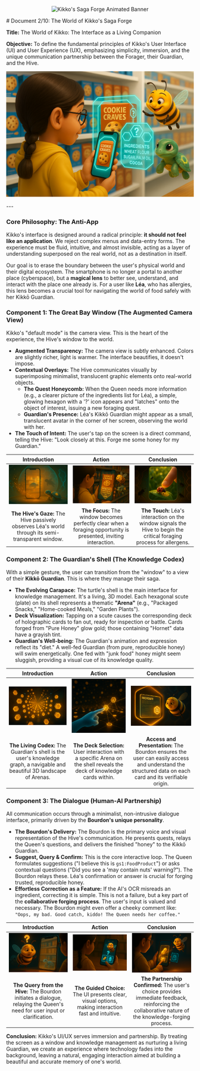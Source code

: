 
<p align="center">
  <img src="/videos/doc02_banner_veo3.gif" alt="Kikko's Saga Forge Animated Banner">
</p>
# Document 2/10: The World of Kikko's Saga Forge

**Title:** The World of Kikko: The Interface as a Living Companion

**Objective:** To define the fundamental principles of Kikko's User Interface (UI) and User Experience (UX), emphasizing simplicity, immersion, and the unique communication partnership between the Forager, their Guardian, and the Hive.

<p align="center">
  <img src="../illustrations/doc02_banner.png" alt="A wide, cinematic banner image for a UI/UX document, rendered in a 3D animation movie style. The scene is viewed from over the shoulder of a 10-year-old girl, Léa (braided pigtails, glasses, bright yellow raincoat). She holds her smartphone like a magical window. Through the screen, she sees a vivid, augmented view of a supermarket shelf. Translucent hexagonal UI elements highlight a specific cookie box. Floating beside her is her personal Kikkō Guardian turtle, its shell glowing softly. The plump Bourdon character hovers near the phone, gesturing towards the screen, acting as the friendly guide for the interface. The scene is lit with clean, bright light, emphasizing simplicity, clarity, and a human-AI partnership.">
</p>
---

### **Core Philosophy: The Anti-App**

Kikko's interface is designed around a radical principle: **it should not feel like an application**. We reject complex menus and data-entry forms. The experience must be fluid, intuitive, and almost invisible, acting as a layer of understanding superposed on the real world, not as a destination in itself.

Our goal is to erase the boundary between the user's physical world and their digital ecosystem. The smartphone is no longer a portal to another place (cyberspace), but a **magical lens** to better see, understand, and interact with the place one already is. For a user like **Léa**, who has allergies, this lens becomes a crucial tool for navigating the world of food safely with her Kikkō Guardian.

### **Component 1: The Great Bay Window (The Augmented Camera View)**

Kikko's "default mode" is the camera view. This is the heart of the experience, the Hive's window to the world.

*   **Augmented Transparency:** The camera view is subtly enhanced. Colors are slightly richer, light is warmer. The interface beautifies, it doesn't impose.
*   **Contextual Overlays:** The Hive communicates visually by superimposing minimalist, translucent graphic elements onto real-world objects.
    *   **The Quest Honeycomb:** When the Queen needs more information (e.g., a clearer picture of the ingredients list for Léa), a simple, glowing hexagon with a '?' icon appears and "latches" onto the object of interest, issuing a new foraging quest.
    *   **Guardian's Presence:** Léa's Kikkō Guardian might appear as a small, translucent avatar in the corner of her screen, observing the world with her.
*   **The Touch of Intent:** The user's tap on the screen is a direct command, telling the Hive: "Look closely at this. Forge me some honey for my Guardian."

| Introduction | Action | Conclusion |
| :---: | :---: | :---: |
| <img src="../illustrations/ui_window_intro.png" alt="Cinematic 3D render, animation movie style. A close-up view from inside the Hive, looking out through the 'Great Bay Window' (smartphone screen). The screen is currently translucent, showing a blurry, warm-lit real-world scene (e.g., a supermarket aisle). Léa's Kikkō Guardian is a faint, swimming silhouette."> | <img src="../illustrations/ui_window_action.png" alt="Cinematic 3D render, animation movie style, viewed from over Léa's shoulder. The Great Bay Window on her phone transitions to full transparency, showing a hyper-detailed, crystal-clear view of a specific cookie box. Glowing data particles are subtly visible around the ingredients list."> | <img src="../illustrations/ui_window_conclusion.png" alt="Cinematic 3D render, animation movie style, from a perspective looking at the phone screen. A young girl's finger (Léa's, with her yellow raincoat sleeve visible) taps the fully transparent Great Bay Window, precisely on the ingredients list. A gentle ripple of golden light expands from the tap point."> |
| **The Hive's Gaze:** The Hive passively observes Léa's world through its semi-transparent window. | **The Focus:** The window becomes perfectly clear when a foraging opportunity is presented, inviting interaction. | **The Touch:** Léa's interaction on the window signals the Hive to begin the critical foraging process for allergens. |

### **Component 2: The Guardian's Shell (The Knowledge Codex)**

With a simple gesture, the user can transition from the "window" to a view of their **Kikkō Guardian**. This is where they manage their saga.

*   **The Evolving Carapace:** The turtle's shell is the main interface for knowledge management. It's a living, 3D model. Each hexagonal scute (plate) on its shell represents a thematic **"Arena"** (e.g., "Packaged Snacks," "Home-cooked Meals," "Garden Plants").
*   **Deck Visualization:** Tapping on a scute causes the corresponding deck of holographic cards to fan out, ready for inspection or battle. Cards forged from "Pure Honey" glow gold; those containing "Hornet" data have a grayish tint.
*   **Guardian's Well-being:** The Guardian's animation and expression reflect its "diet." A well-fed Guardian (from pure, reproducible honey) will swim energetically. One fed with "junk food" honey might seem sluggish, providing a visual cue of its knowledge quality.

| Introduction | Action | Conclusion |
| :---: | :---: | :---: |
| <img src="../illustrations/ui_inner_intro.png" alt="Cinematic 3D render, animation movie style. An expansive, dark, high-tech space where Léa's Kikkō Guardian swims gracefully. Its shell is a beautiful mosaic of glowing hexagonal patterns, each representing a different food 'Arena'."> | <img src="../illustrations/ui_inner_action.png" alt="Cinematic 3D render, animation movie style, viewed from over her shoulder. A holographic child's finger (representing Léa's interaction on her phone screen) touches a specific glowing hexagonal scute on the turtle's shell, labeled with a 'cookie' icon."> | <img src="../illustrations/ui_inner_conclusion.png" alt="Cinematic 3D render, animation movie style. In response to the tap, a beautiful fan of holographic cards from the 'Packaged Snacks' deck emerges from that part of the shell. One card, 'Oatmeal Cookies', is brought to the front, displaying its stats and a glowing 'Seal of Trust'. The Bourdon hovers nearby, observing."> |
| **The Living Codex:** The Guardian's shell is the user's knowledge graph, a navigable and beautiful 3D landscape of Arenas. | **The Deck Selection:** User interaction with a specific Arena on the shell reveals the deck of knowledge cards within. | **Access and Presentation:** The Bourdon ensures the user can easily access and understand the structured data on each card and its verifiable origin. |

### **Component 3: The Dialogue (Human-AI Partnership)**

All communication occurs through a minimalist, non-intrusive dialogue interface, primarily driven by the **Bourdon's unique personality**.

*   **The Bourdon's Delivery:** The Bourdon is the primary voice and visual representation of the Hive's communication. He presents quests, relays the Queen's questions, and delivers the finished "honey" to the Kikkō Guardian.
*   **Suggest, Query & Confirm:** This is the core interactive loop. The Queen formulates suggestions ("I believe this is `gs1:FoodProduct`") or asks contextual questions ("Did you see a 'may contain nuts' warning?"). The Bourdon relays these. Léa's confirmation or answer is crucial for forging trusted, reproducible honey.
*   **Effortless Correction as a Feature:** If the AI's OCR misreads an ingredient, correcting it is simple. This is not a failure, but a key part of the **collaborative forging process**. The user's input is valued and necessary. The Bourdon might even offer a cheeky comment like: `"Oops, my bad. Good catch, kiddo! The Queen needs her coffee."`

| Introduction | Action | Conclusion |
| :---: | :---: | :---: |
| <img src="../illustrations/ui_dialogue_intro.png" alt="Cinematic 3D render, animation movie style. The plump Bourdon floats in front of the Great Bay Window, a holographic question mark appearing above his head as he addresses Léa. He's relaying a query from the Queen about a new snack she's scanning."> | <img src="../illustrations/ui_dialogue_action.png" alt="Cinematic 3D render, animation movie style, viewed from over Léa's shoulder. In response to the Bourdon, two beautiful, simple choice cards materialize at the bottom of her phone screen, one with a 'Peanut' icon and one with a 'Dairy' icon, ready for her tap."> | <img src="../illustrations/ui_dialogue_conclusion.png" alt="Cinematic 3D render, animation movie style. Léa's finger taps the 'Peanut' choice card. The card dissolves into golden pollen that flows back towards the Bourdon, who looks satisfied with the quick decision, confirming the primary concern for this forage."> |
| **The Query from the Hive:** The Bourdon initiates a dialogue, relaying the Queen's need for user input or clarification. | **The Guided Choice:** The UI presents clear, visual options, making interaction fast and intuitive. | **The Partnership Confirmed:** The user's choice provides immediate feedback, reinforcing the collaborative nature of the knowledge-forging process. |

**Conclusion:**
Kikko's UI/UX serves immersion and partnership. By treating the screen as a window and knowledge management as nurturing a living Guardian, we create an experience where technology fades into the background, leaving a natural, engaging interaction aimed at building a beautiful and accurate memory of one's world.